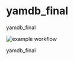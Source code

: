 # yamdb_final
yamdb_final

![example workflow](https://github.com/forester2k/yamdb_final/actions/workflows/yamdb_workflow.yml/badge.svg)



yamdb_final

 
 
